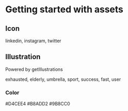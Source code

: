 # Getting started with assets

## Icon

linkedin,
instagram,
twitter

## Illustration

Powered by getIllustrations

exhausted,
elderly,
umbrella,
sport,
success,
fast,
user

### Color

#D4CEE4
#B8ADD2
#9B8CC0
